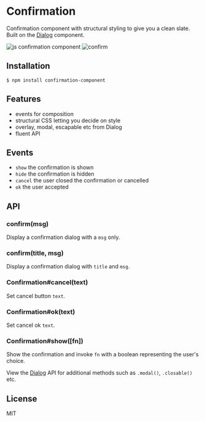 
# Confirmation

  Confirmation component with structural styling to give you a clean slate. Built on
  the [Dialog](http://github.com/component/dialog) component.

  ![js confirmation component](http://f.cl.ly/items/142j0B0d1E2K3z0r3h0i/Screen%20Shot%202012-08-03%20at%2011.37.49%20AM.png)
  ![confirm](http://f.cl.ly/items/0o0z3T2R0o1v3S1E3d2W/Screen%20Shot%202012-08-03%20at%2011.37.57%20AM.png)

## Installation

```
$ npm install confirmation-component
```

## Features

  - events for composition
  - structural CSS letting you decide on style
  - overlay, modal, escapable etc from Dialog
  - fluent API

## Events

  - `show` the confirmation is shown
  - `hide` the confirmation is hidden
  - `cancel` the user closed the confirmation or cancelled
  - `ok` the user accepted

## API
  
### confirm(msg)

  Display a confirmation dialog with a `msg` only.

### confirm(title, msg)

  Display a confirmation dialog with `title` and `msg`.

### Confirmation#cancel(text)

  Set cancel button `text`.

### Confirmation#ok(text)

  Set cancel ok `text`.

### Confirmation#show([fn])

  Show the confirmation and invoke `fn` with
  a boolean representing the user's choice.

  View the [Dialog](http://github.com/component/dialog) API for
  additional methods such as `.modal()`, `.closable()` etc.

## License

  MIT